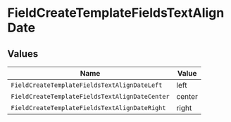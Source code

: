 # FieldCreateTemplateFieldsTextAlignDate


## Values

| Name                                           | Value                                          |
| ---------------------------------------------- | ---------------------------------------------- |
| `FieldCreateTemplateFieldsTextAlignDateLeft`   | left                                           |
| `FieldCreateTemplateFieldsTextAlignDateCenter` | center                                         |
| `FieldCreateTemplateFieldsTextAlignDateRight`  | right                                          |